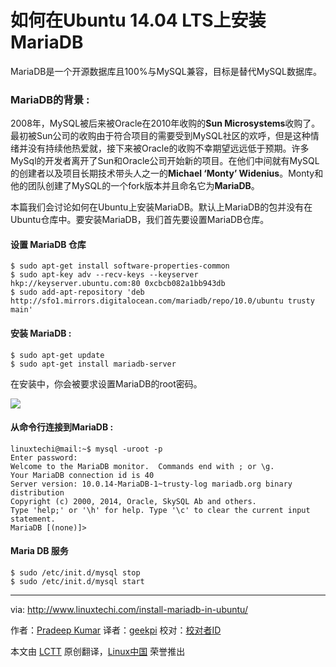 如何在Ubuntu 14.04 LTS上安装MariaDB
================================================================================
MariaDB是一个开源数据库且100%与MySQL兼容，目标是替代MySQL数据库。

### MariaDB的背景 : ###

2008年，MySQL被后来被Oracle在2010年收购的**Sun Microsystems**收购了。 最初被Sun公司的收购由于符合项目的需要受到MySQL社区的欢呼，但是这种情绪并没有持续他热爱就，接下来被Oracle的收购不幸期望远远低于预期。许多MySql的开发者离开了Sun和Oracle公司开始新的项目。在他们中间就有MySQL的创建者以及项目长期技术带头人之一的**Michael ‘Monty’ Widenius**。Monty和他的团队创建了MySQL的一个fork版本并且命名它为**MariaDB**。

本篇我们会讨论如何在Ubuntu上安装MariaDB。默认上MariaDB的包并没有在Ubuntu仓库中。要安装MariaDB，我们首先要设置MariaDB仓库。

#### 设置 MariaDB 仓库 ####

    $ sudo apt-get install software-properties-common
    $ sudo apt-key adv --recv-keys --keyserver hkp://keyserver.ubuntu.com:80 0xcbcb082a1bb943db
    $ sudo add-apt-repository 'deb http://sfo1.mirrors.digitalocean.com/mariadb/repo/10.0/ubuntu trusty main'

#### 安装 MariaDB : ####

    $ sudo apt-get update
    $ sudo apt-get install mariadb-server

在安装中，你会被要求设置MariaDB的root密码。

![](http://www.linuxtechi.com/wp-content/uploads/2014/10/mariadb-root-1024x442-1.jpg)

#### 从命令行连接到MariaDB : ####

    linuxtechi@mail:~$ mysql -uroot -p
    Enter password: 
    Welcome to the MariaDB monitor.  Commands end with ; or \g.
    Your MariaDB connection id is 40
    Server version: 10.0.14-MariaDB-1~trusty-log mariadb.org binary distribution
    Copyright (c) 2000, 2014, Oracle, SkySQL Ab and others.
    Type 'help;' or '\h' for help. Type '\c' to clear the current input statement.
    MariaDB [(none)]>

#### Maria DB 服务 ####

    $ sudo /etc/init.d/mysql stop
    $ sudo /etc/init.d/mysql start

--------------------------------------------------------------------------------

via: http://www.linuxtechi.com/install-mariadb-in-ubuntu/

作者：[Pradeep Kumar][a]
译者：[geekpi](https://github.com/geekpi)
校对：[校对者ID](https://github.com/校对者ID)

本文由 [LCTT](https://github.com/LCTT/TranslateProject) 原创翻译，[Linux中国](http://linux.cn/) 荣誉推出

[a]:http://www.linuxtechi.com/author/pradeep/